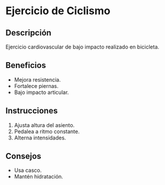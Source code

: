 # Ejercicio de Ciclismo

## Descripción
Ejercicio cardiovascular de bajo impacto realizado en bicicleta.

## Beneficios
- Mejora resistencia.
- Fortalece piernas.
- Bajo impacto articular.

## Instrucciones
1. Ajusta altura del asiento.
2. Pedalea a ritmo constante.
3. Alterna intensidades.

## Consejos
- Usa casco.
- Mantén hidratación.